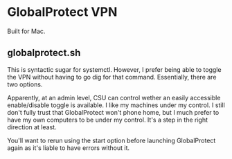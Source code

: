 # GlobalProtect VPN

Built for Mac.

## globalprotect.sh

This is syntactic sugar for systemctl. However, I prefer being able to toggle 
the VPN without having to go dig for that command. Essentially, there are two 
options.

Apparently, at an admin level, CSU can control wether an easily accessible 
enable/disable toggle is available. I like my machines under my control. I 
still don't fully trust that GlobalProtect won't phone home, but I much prefer 
to have my own computers to be under my control. It's a step in the right 
direction at least.

You'll want to rerun using the start option before launching GlobalProtect 
again as it's liable to have errors without it.
